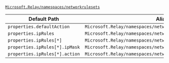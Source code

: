[`Microsoft.Relay/namespaces/networkrulesets`](https://docs.microsoft.com/en-us/azure/templates/microsoft.relay/namespaces/networkrulesets)

| Default Path | Alias |
|---|---|
| `properties.defaultAction` | `Microsoft.Relay/namespaces/networkRuleSets/defaultAction` |
| `properties.ipRules` | `Microsoft.Relay/namespaces/networkRuleSets/ipRules` |
| `properties.ipRules[*]` | `Microsoft.Relay/namespaces/networkRuleSets/ipRules[*]` |
| `properties.ipRules[*].ipMask` | `Microsoft.Relay/namespaces/networkRuleSets/ipRules[*].ipMask` |
| `properties.ipRules[*].action` | `Microsoft.Relay/namespaces/networkRuleSets/ipRules[*].action` |

